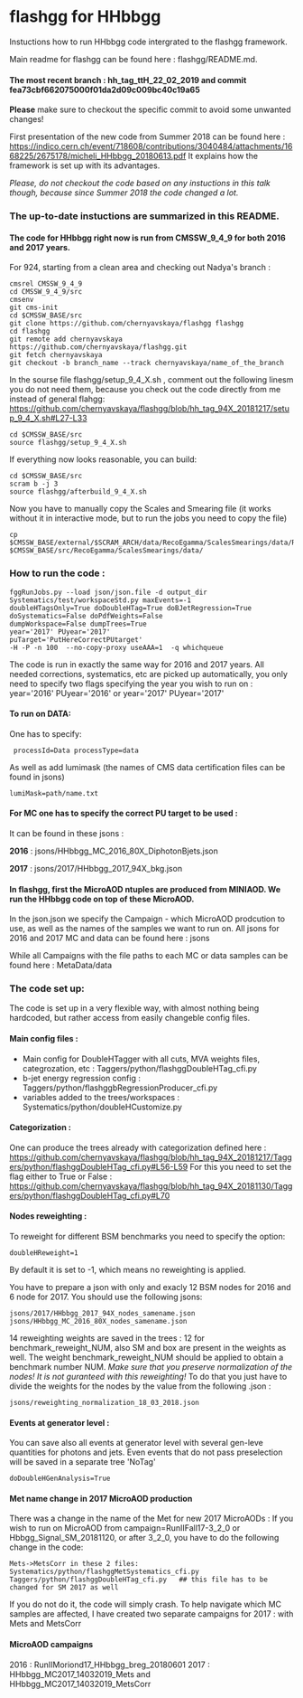 flashgg for HHbbgg
=======
Instuctions how to run HHbbgg code intergrated to the flashgg framework.

Main readme for flashgg can be found here : flashgg/README.md.

#### The most recent branch : hh_tag_ttH_22_02_2019 and commit fea73cbf662075000f01da2d09c009bc40c19a65
__Please__ make sure to checkout the specific commit to avoid some unwanted changes!

First presentation of the new code from Summer 2018 can be found here :
https://indico.cern.ch/event/718608/contributions/3040484/attachments/1668225/2675178/micheli_HHbbgg_20180613.pdf
It explains how the framework is set up with its advantages. 

*Please, do not checkout the code based on any instuctions in this talk though, 
because since Summer 2018 the code changed a lot.*

### The up-to-date instuctions are summarized in this README.

#### The code for HHbbgg right now is run from CMSSW_9_4_9 for both 2016 and 2017 years.

For 924, starting from a clean area and checking out Nadya's branch :

 ```
cmsrel CMSSW_9_4_9
cd CMSSW_9_4_9/src
cmsenv
git cms-init
cd $CMSSW_BASE/src
git clone https://github.com/chernyavskaya/flashgg flashgg
cd flashgg     
git remote add chernyavskaya https://github.com/chernyavskaya/flashgg.git
git fetch chernyavskaya
git checkout -b branch_name --track chernyavskaya/name_of_the_branch
 
```
In the sourse file flashgg/setup_9_4_X.sh , comment out the following linesm you do not need them, because you check out the code directly from me instead of general flahgg:
https://github.com/chernyavskaya/flashgg/blob/hh_tag_94X_20181217/setup_9_4_X.sh#L27-L33
```
cd $CMSSW_BASE/src    
source flashgg/setup_9_4_X.sh
```

If everything now looks reasonable, you can build:
 ```
 cd $CMSSW_BASE/src
 scram b -j 3
 source flashgg/afterbuild_9_4_X.sh     
 ```
 Now you have to manually copy the Scales and Smearing file (it works without it in interactive mode, but to run the jobs you need to copy the file)
 ```
cp $CMSSW_BASE/external/$SCRAM_ARCH/data/RecoEgamma/ScalesSmearings/data/Run2017_17Nov2017_v1_ele_unc_scales.dat   $CMSSW_BASE/src/RecoEgamma/ScalesSmearings/data/
 ```
 
 
 ### How to run the code :
 ```
 fggRunJobs.py --load json/json.file -d output_dir Systematics/test/workspaceStd.py maxEvents=-1
 doubleHTagsOnly=True doDoubleHTag=True doBJetRegression=True doSystematics=False doPdfWeights=False
 dumpWorkspace=False dumpTrees=True 
 year='2017' PUyear='2017'
 puTarget='PutHereCorrectPUtarget'
 -H -P -n 100  --no-copy-proxy useAAA=1  -q whichqueue
 ```
 The code is run in exactly the same way for 2016 and 2017 years. All needed corrections, systematics, etc are picked up automatically,
 you only need to specify two flags specifying the year you wish to run on : 
 year='2016' PUyear='2016' or  year='2017' PUyear='2017' 
 
 #### To run on DATA:
 One has to specify:
```
 processId=Data processType=data
```
As well as add lumimask (the names of CMS data certification files can be found in jsons)
```
lumiMask=path/name.txt
```

  
  
#### For MC one has to specify the correct PU target to be used :
It can be found in these jsons :

**2016** : jsons/HHbbgg_MC_2016_80X_DiphotonBjets.json

**2017** : jsons/2017/HHbbgg_2017_94X_bkg.json

#### In flashgg, first the MicroAOD ntuples are produced from MINIAOD. We run the HHbbgg code on top of these MicroAOD.
In the json.json we specify the Campaign - which MicroAOD prodcution to use, as well as the names of the samples we want to run on. 
All jsons for 2016 and 2017 MC and data can be found here :
jsons

While all Campaigns with the file paths to each MC or data samples can be found here :
MetaData/data

### The code set up: 
The code is set up in a very flexible way, with almost nothing being hardcoded, but rather access from easily changeble config files.
#### Main config files :
* Main config for DoubleHTagger with all cuts, MVA weights files, categrozation, etc :
Taggers/python/flashggDoubleHTag_cfi.py
* b-jet energy regression config :
Taggers/python/flashggbRegressionProducer_cfi.py
* variables added to the trees/workspaces :
Systematics/python/doubleHCustomize.py

 
#### Categorization :
One can produce the trees already with categorization defined here :
https://github.com/chernyavskaya/flashgg/blob/hh_tag_94X_20181217/Taggers/python/flashggDoubleHTag_cfi.py#L56-L59
For this you need to set the flag either to True or False :
https://github.com/chernyavskaya/flashgg/blob/hh_tag_94X_20181130/Taggers/python/flashggDoubleHTag_cfi.py#L70

#### Nodes reweighting :
To reweight for different BSM benchmarks you need to specify the option:
```
doubleHReweight=1
```
By default it is set to -1, which means no reweighting is applied.

You have to prepare a json with only and exacly 12 BSM nodes for 2016 and 6 node for 2017. You should use the following jsons:
```
jsons/2017/HHbbgg_2017_94X_nodes_samename.json
jsons/HHbbgg_MC_2016_80X_nodes_samename.json
```
14 reweighting weights are saved in the trees : 12 for benchmark_reweight_NUM, also SM and box are present in the weights as well. The weight benchmark_reweight_NUM should be applied to obtain a benchmark number NUM. _Make sure that you preserve normalization of the nodes! It is not guranteed with this reweighting!_  To do that you just have to divide the weights for the nodes by the value from the following .json :
```
jsons/reweighting_normalization_18_03_2018.json
````

#### Events at generator level :
You can save also all events at generator level with several gen-leve quantities for photons and jets. 
Even events that do not pass preselection will be saved in a separate tree 'NoTag'
```
doDoubleHGenAnalysis=True
```

#### Met name change in 2017 MicroAOD production
There was a change in the name of the Met for new 2017 MicroAODs : 
If you wish to run on MicroAOD from campaign=RunIIFall17-3_2_0 or Hbbgg_Signal_SM_20181120, or after 3_2_0,
you have to do the following change in the code:
```
Mets->MetsCorr in these 2 files:
Systematics/python/flashggMetSystematics_cfi.py
Taggers/python/flashggDoubleHTag_cfi.py   ## this file has to be changed for SM 2017 as well
```
If you do not do it, the code will simply crash. To help navigate which MC samples are affected, I have created two separate campaigns for 2017 : with Mets and MetsCorr

#### MicroAOD campaigns
2016 : RunIIMoriond17_HHbbgg_breg_20180601
2017 : HHbbgg_MC2017_14032019_Mets and HHbbgg_MC2017_14032019_MetsCorr


 
 
